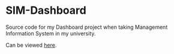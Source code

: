 # SIM-Dashboard
Source code for my Dashboard project when taking Management Information System in my university.

Can be viewed [here](https://5h1jqj-akbar-fikriawan.shinyapps.io/FP_Dashboard/).
